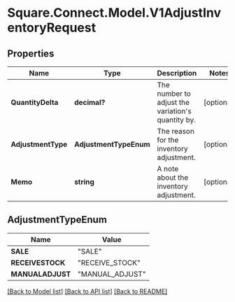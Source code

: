 # Square.Connect.Model.V1AdjustInventoryRequest
## Properties

Name | Type | Description | Notes
------------ | ------------- | ------------- | -------------
**QuantityDelta** | **decimal?** | The number to adjust the variation&#39;s quantity by. | [optional] 
**AdjustmentType** | **AdjustmentTypeEnum** | The reason for the inventory adjustment. | [optional] 
**Memo** | **string** | A note about the inventory adjustment. | [optional] 


## AdjustmentTypeEnum

Name | Value
------------ | -------------
**SALE** | "SALE"
**RECEIVESTOCK** | "RECEIVE_STOCK"
**MANUALADJUST** | "MANUAL_ADJUST"



[[Back to Model list]](../README.md#documentation-for-models) [[Back to API list]](../README.md#documentation-for-api-endpoints) [[Back to README]](../README.md)


